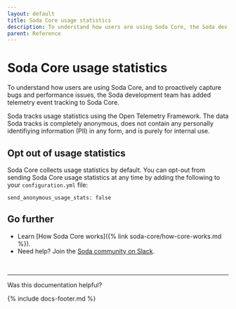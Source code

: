 ```yaml
---
layout: default
title: Soda Core usage statistics
description: To understand how users are using Soda Core, the Soda dev team added telemetry event tracking to Soda Core. See instructions to opt-out.
parent: Reference
---
```


# Soda Core usage statistics

To understand how users are using Soda Core, and to proactively capture bugs and performance issues, the Soda development team has added telemetry event tracking to Soda Core. 

Soda tracks usage statistics using the Open Telemetry Framework. The data Soda tracks is completely anonymous, does not contain any personally identifiying information (PII) in any form, and is purely for internal use.

## Opt out of usage statistics

Soda Core collects usage statistics by default. You can opt-out from sending Soda Core usage statistics at any time by adding the following to your `configuration.yml` file:
```
send_anonymous_usage_stats: false
```

## Go further

* Learn [How Soda Core works]({% link soda-core/how-core-works.md %}).
* Need help? Join the <a href="http://community.soda.io/slack" target="_blank"> Soda community on Slack</a>.

<br />

---

Was this documentation helpful?

<!-- LikeBtn.com BEGIN -->
<span class="likebtn-wrapper" data-theme="tick" data-i18n_like="Yes" data-ef_voting="grow" data-show_dislike_label="true" data-counter_zero_show="true" data-i18n_dislike="No"></span>
<script>(function(d,e,s){if(d.getElementById("likebtn_wjs"))return;a=d.createElement(e);m=d.getElementsByTagName(e)[0];a.async=1;a.id="likebtn_wjs";a.src=s;m.parentNode.insertBefore(a, m)})(document,"script","//w.likebtn.com/js/w/widget.js");</script>
<!-- LikeBtn.com END -->

{% include docs-footer.md %}